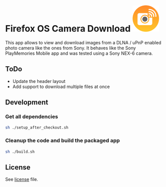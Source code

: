 # Firefox OS Camera Download ![Camera Download](https://raw.githubusercontent.com/SunboX/fxos_Camera_Download/master/src/style/icons/CameraDownload_84.png) 
This app allows to view and download images from a DLNA / uPnP enabled photo camera like the ones from Sony. It behaves like the Sony PlayMemories Mobile app and was tested using a Sony NEX-6 camera.

## ToDo

* Update the header layout
* Add support to download multiple files at once

## Development

### Get all dependencies
```bash
sh ./setup_after_checkout.sh
```

### Cleanup the code and build the packaged app
```bash
sh ./build.sh
```

## License

See [license](https://github.com/SunboX/fxos_Camera_Download/blob/master/LICENSE) file.
